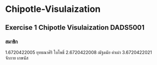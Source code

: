 # Chipotle-Visulaization
## Exercise 1 Chipotle Visulaization DADS5001
### สมาชิก 
1.6720422005 ยุทธณาศิริ ใบโพธิ์
2.6720422008 ณัฐดนัย คำเผ่า
3.6720422021 จักกาย เกษนัส
